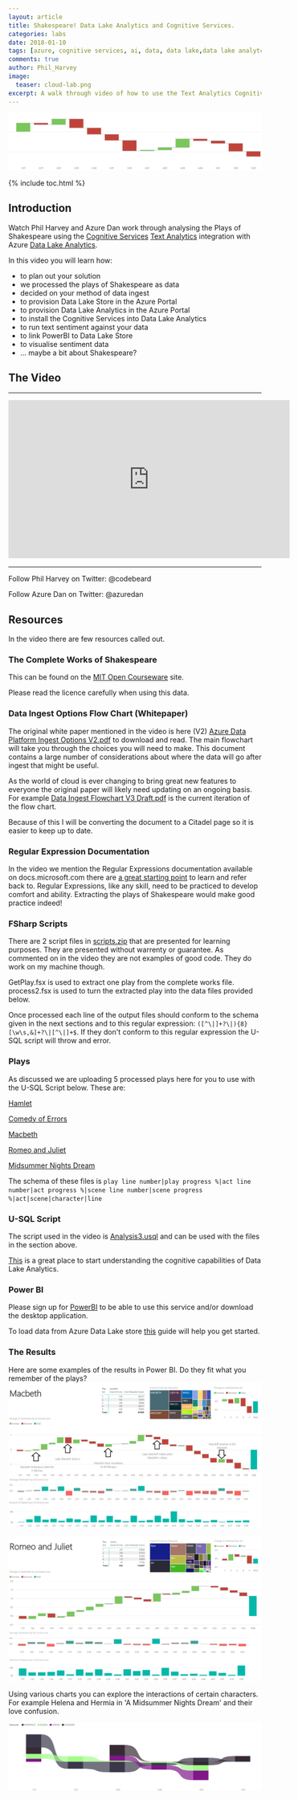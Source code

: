 ```yaml
---
layout: article
title: Shakespeare! Data Lake Analytics and Cognitive Services.
categories: labs
date: 2018-01-10
tags: [azure, cognitive services, ai, data, data lake,data lake analytcs, lab, portal, resource, group]
comments: true
author: Phil_Harvey
image:
  teaser: cloud-lab.png
excerpt: A walk through video of how to use the Text Analytics Cognitive Service in Data Lake Analytics using Shakespeare as an example.
---
```

![Header Image](/labs/datalakeanalytics-cogser/images/Header.png "Header Image")

{% include toc.html %}

## Introduction
Watch Phil Harvey and Azure Dan work through analysing the Plays of Shakespeare using the <a href="https://azure.microsoft.com/en-gb/services/cognitive-services/" target="_blank">Cognitive Services</a> <a href="https://azure.microsoft.com/en-gb/services/cognitive-services/text-analytics/" target="_blank">Text Analytics</a> integration with Azure <a href="https://azure.microsoft.com/en-gb/services/data-lake-analytics/" target="_blank">Data Lake Analytics</a>.

In this video you will learn how:
 - to plan out your solution
 - we processed the plays of Shakespeare as data
 - decided on your method of data ingest
 - to provision Data Lake Store in the Azure Portal
 - to provision Data Lake Analytics in the Azure Portal
 - to install the Cognitive Services into Data Lake Analytics
 - to run text sentiment against your data
 - to link PowerBI to Data Lake Store
 - to visualise sentiment data 
 - ... maybe a bit about Shakespeare?

## The Video
----------

<iframe width="560" height="315" src="https://www.youtube.com/embed/bfn9KrfHvQI" frameborder="0" allow="autoplay; encrypted-media" allowfullscreen></iframe>

----------

Follow Phil Harvey on Twitter: @codebeard

Follow Azure Dan on Twitter: @azuredan

## Resources

In the video there are few resources called out.

### The Complete Works of Shakespeare

This can be found on the <a href="https://ocw.mit.edu/ans7870/6/6.006/s08/lecturenotes/files/t8.shakespeare.txt" target="_blank">MIT Open Courseware</a> site.

Please read the licence carefully when using this data.

### Data Ingest Options Flow Chart (Whitepaper)

The original white paper mentioned in the video is here (V2) [Azure Data Platform Ingest Options V2.pdf](./AzureDataPlatformIngestOptionsV2.pdf) to download and read. The main flowchart will take you through the choices you will need to make. This document contains a large number of considerations about where the data will go after ingest that might be useful.

As the world of cloud is ever changing to bring great new features to everyone the original paper will likely need updating on an ongoing basis. For example [Data Ingest Flowchart V3 Draft.pdf](./DataIngestFlowchartV3Draft.pdf) is the current iteration of the flow chart. 

Because of this I will be converting the document to a Citadel page so it is easier to keep up to date.

### Regular Expression Documentation

In the video we mention the Regular Expressions documentation available on docs.microsoft.com there are <a href="https://docs.microsoft.com/en-us/dotnet/standard/base-types/regular-expressions" target="_blank">a great starting point</a> to learn and refer back to. Regular Expressions, like any skill, need to be practiced to develop comfort and ability. Extracting the plays of Shakespeare would make good practice indeed!

### FSharp Scripts

There are 2 script files in [scripts.zip](./scripts.zip) that are presented for learning purposes. They are presented without warrenty or guarantee. As commented on in the video they are not examples of good code. They do work on my machine though.

GetPlay.fsx is used to extract one play from the complete works file.
process2.fsx is used to turn the extracted play into the data files provided below.

Once processed each line of the output files should conform to the schema given in the next sections and to this regular expression: `([^\|]+?\|){8}[\w\s,&]+?\|[^\|]+$`. If they don't conform to this regular expression the U-SQL script will throw and error.

### Plays 

As discussed we are uploading 5 processed plays here for you to use with the U-SQL Script below.
These are:

[Hamlet](./hamlet_processed4.txt)

[Comedy of Errors](./comedyoferrors_processed4.txt)

[Macbeth](./macbeth_processed4.txt)

[Romeo and Juliet](./romeo_processed4.txt)

[Midsummer Nights Dream](./midsummer_processed4.txt)

The schema of these files is
`play line number|play progress %|act line number|act progress %|scene line number|scene progress %|act|scene|character|line`

### U-SQL Script

The script used in the video is [Analysis3.usql](./Analysis3.usql) and can be used with the files in the section above.

[This](https://docs.microsoft.com/en-us/azure/data-lake-analytics/data-lake-analytics-u-sql-cognitive) is a great place to start understanding the cognitive capabilities of Data Lake Analytics.

### Power BI
Please sign up for [PowerBI](https://powerbi.microsoft.com/en-us/) to be able to use this service and/or download the desktop application.

To load data from Azure Data Lake store [this](https://docs.microsoft.com/en-us/azure/data-lake-store/data-lake-store-power-bi) guide will help you get started.


### The Results
Here are some examples of the results in Power BI.
Do they fit what you remember of the plays?
![Macbeth](/labs/datalakeanalytics-cogser/images/Macbeth.png "Macbeth Results")

![Romeo And Juliet](/labs/datalakeanalytics-cogser/images/RomeoAndJuliet.png "Romeo and Juliet Results")

Using various charts you can explore the interactions of certain characters.
For example Helena and Hermia in 'A Midsummer Nights Dream' and their love confusion.

![Helena And Hermia](/labs/datalakeanalytics-cogser/images/HelenaAndHermia.png "Helena And Hermia Results")
